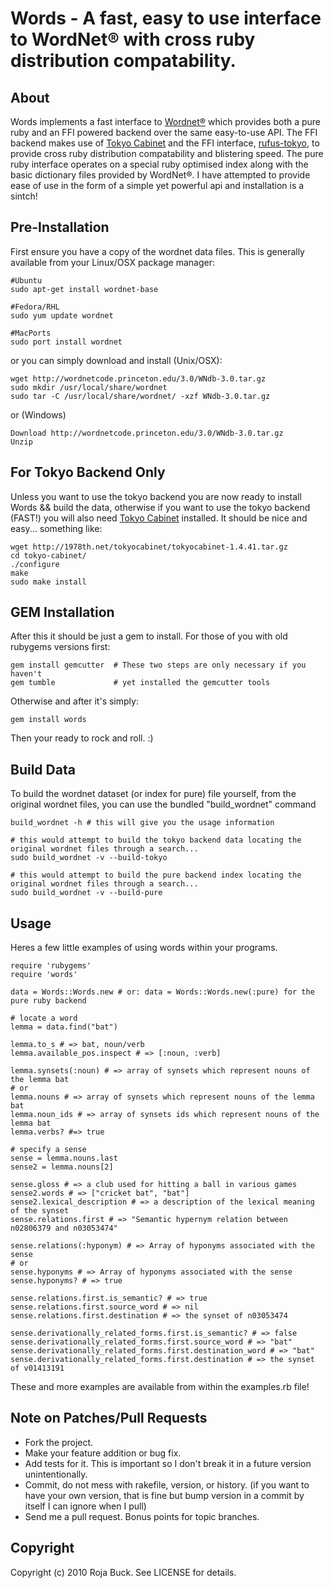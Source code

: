 # Words - A fast, easy to use interface to WordNet® with cross ruby distribution compatability. #

## About ##

Words implements a fast interface to [Wordnet®](http://wordnet.princeton.edu) which provides both a pure ruby and an FFI powered backend over the same easy-to-use API. The FFI backend makes use of [Tokyo Cabinet](http://1978th.net/tokyocabinet/) and the FFI interface, [rufus-tokyo](http://github.com/jmettraux/rufus-tokyo), to provide cross ruby distribution compatability and blistering speed. The pure ruby interface operates on a special ruby optimised index along with the basic dictionary files provided by WordNet®. I have attempted to provide ease of use in the form of a simple yet powerful api and installation is a sintch!

## Pre-Installation ##

First ensure you have a copy of the wordnet data files. This is generally available from your Linux/OSX package manager:

    #Ubuntu
    sudo apt-get install wordnet-base
    
    #Fedora/RHL
    sudo yum update wordnet
    
    #MacPorts
    sudo port install wordnet
    
or you can simply download and install (Unix/OSX):

	wget http://wordnetcode.princeton.edu/3.0/WNdb-3.0.tar.gz
	sudo mkdir /usr/local/share/wordnet
	sudo tar -C /usr/local/share/wordnet/ -xzf WNdb-3.0.tar.gz
	
or (Windows)

	Download http://wordnetcode.princeton.edu/3.0/WNdb-3.0.tar.gz
	Unzip

## For Tokyo Backend Only ##

Unless you want to use the tokyo backend you are now ready to install Words && build the data, otherwise if you want to use the tokyo backend (FAST!) you will also need [Tokyo Cabinet](http://1978th.net/tokyocabinet/) installed. It should be nice and easy... something like:

    wget http://1978th.net/tokyocabinet/tokyocabinet-1.4.41.tar.gz
    cd tokyo-cabinet/
    ./configure
    make
    sudo make install
    
## GEM Installation ##

After this it should be just a gem to install. For those of you with old rubygems versions first:

    gem install gemcutter  # These two steps are only necessary if you haven't
    gem tumble             # yet installed the gemcutter tools
    
Otherwise and after it's simply:

	gem install words
	
Then your ready to rock and roll. :)

## Build Data ##

To build the wordnet dataset (or index for pure) file yourself, from the original wordnet files, you can use the bundled "build_wordnet" command

	build_wordnet -h # this will give you the usage information
	
	# this would attempt to build the tokyo backend data locating the original wordnet files through a search...
	sudo build_wordnet -v --build-tokyo
	
	# this would attempt to build the pure backend index locating the original wordnet files through a search...
	sudo build_wordnet -v --build-pure

## Usage ##

Heres a few little examples of using words within your programs.

    require 'rubygems'
    require 'words'
    
    data = Words::Words.new # or: data = Words::Words.new(:pure) for the pure ruby backend
    
    # locate a word
    lemma = data.find("bat")
    
    lemma.to_s # => bat, noun/verb
    lemma.available_pos.inspect # => [:noun, :verb]
    
    lemma.synsets(:noun) # => array of synsets which represent nouns of the lemma bat
    # or
    lemma.nouns # => array of synsets which represent nouns of the lemma bat
    lemma.noun_ids # => array of synsets ids which represent nouns of the lemma bat
    lemma.verbs? #=> true
    
    # specify a sense
    sense = lemma.nouns.last
    sense2 = lemma.nouns[2]
    
    sense.gloss # => a club used for hitting a ball in various games
    sense2.words # => ["cricket bat", "bat"]
    sense2.lexical_description # => a description of the lexical meaning of the synset
    sense.relations.first # => "Semantic hypernym relation between n02806379 and n03053474"

    sense.relations(:hyponym) # => Array of hyponyms associated with the sense
    # or
    sense.hyponyms # => Array of hyponyms associated with the sense
    sense.hyponyms? # => true
    
    sense.relations.first.is_semantic? # => true
    sense.relations.first.source_word # => nil
    sense.relations.first.destination # => the synset of n03053474
    
    sense.derivationally_related_forms.first.is_semantic? # => false
    sense.derivationally_related_forms.first.source_word # => "bat"
    sense.derivationally_related_forms.first.destination_word # => "bat"
    sense.derivationally_related_forms.first.destination # => the synset of v01413191
    
These and more examples are available from within the examples.rb file!        

## Note on Patches/Pull Requests ##
 
* Fork the project.
* Make your feature addition or bug fix.
* Add tests for it. This is important so I don't break it in a
  future version unintentionally.
* Commit, do not mess with rakefile, version, or history.
  (if you want to have your own version, that is fine but bump version in a commit by itself I can ignore when I pull)
* Send me a pull request. Bonus points for topic branches.

## Copyright ##

Copyright (c) 2010 Roja Buck. See LICENSE for details.
